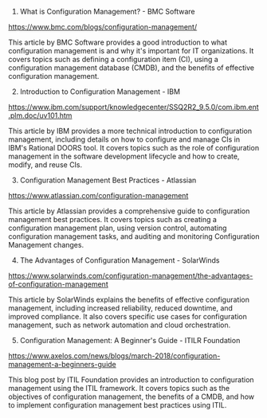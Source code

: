 


1. What is Configuration Management? - BMC Software

https://www.bmc.com/blogs/configuration-management/

This article by BMC Software provides a good introduction to what configuration management is and why it's important for IT organizations. It covers topics such as defining a configuration item (CI), using a configuration management database (CMDB), and the benefits of effective configuration management.

2. Introduction to Configuration Management - IBM

https://www.ibm.com/support/knowledgecenter/SSQ2R2_9.5.0/com.ibm.ent.plm.doc/uv101.htm

This article by IBM provides a more technical introduction to configuration management, including details on how to configure and manage CIs in IBM's Rational DOORS tool. It covers topics such as the role of configuration management in the software development lifecycle and how to create, modify, and reuse CIs.

3. Configuration Management Best Practices - Atlassian

https://www.atlassian.com/configuration-management

This article by Atlassian provides a comprehensive guide to configuration management best practices. It covers topics such as creating a configuration management plan, using version control, automating configuration management tasks, and auditing and monitoring Configuration Management changes.

4. The Advantages of Configuration Management - SolarWinds

https://www.solarwinds.com/configuration-management/the-advantages-of-configuration-management

This article by SolarWinds explains the benefits of effective configuration management, including increased reliability, reduced downtime, and improved compliance. It also covers specific use cases for configuration management, such as network automation and cloud orchestration.

5. Configuration Management: A Beginner's Guide - ITILR Foundation

https://www.axelos.com/news/blogs/march-2018/configuration-management-a-beginners-guide

This blog post by ITIL Foundation provides an introduction to configuration management using the ITIL framework. It covers topics such as the objectives of configuration management, the benefits of a CMDB, and how to implement configuration management best practices using ITIL.